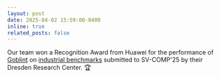 ```yaml
---
layout: post
date: 2025-04-02 15:59:00-0400
inline: true
related_posts: false
---
```


Our team won a Recognition Award from Huawei for the performance of [Goblint](https://goblint.in.tum.de/) on [industrial benchmarks](https://gitlab.com/sosy-lab/benchmarking/sv-benchmarks/-/tree/main/c/libvsync?ref_type=heads) submitted to SV-COMP'25 by their Dresden Research Center. 🏆
